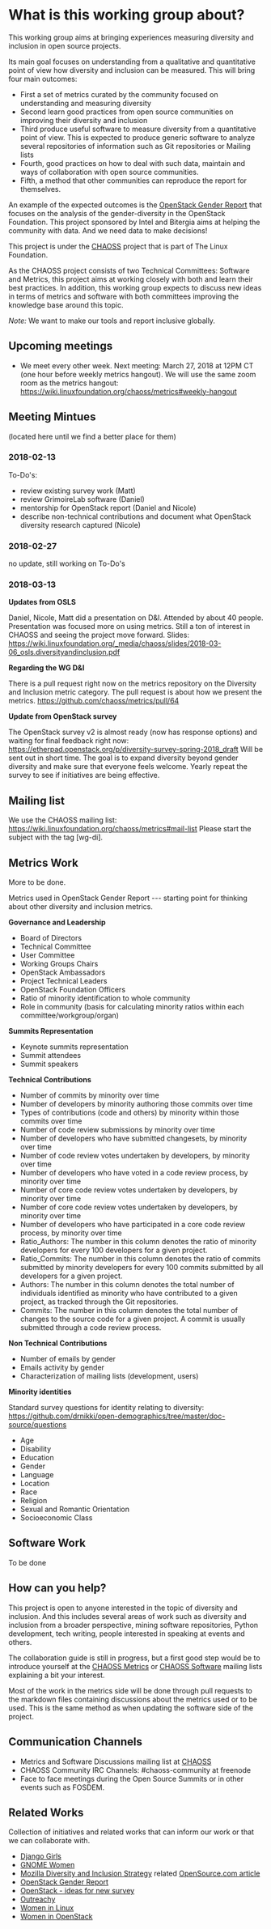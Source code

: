 # What is this working group about?

This working group aims at bringing experiences measuring diversity and inclusion in open source projects.

Its main goal focuses on understanding from a qualitative and quantitative point of view how diversity and inclusion
can be measured. This will bring four main outcomes:
* First a set of metrics curated by the community focused on understanding and measuring diversity
* Second learn good practices from open source communities on improving their diversity and inclusion
* Third produce useful software to measure diversity from a quantitative point of view. This is expected to produce generic software to analyze several repositories of information such as Git repositories or Mailing lists
* Fourth, good practices on how to deal with such data, maintain and ways of collaboration with open source communities.
* Fifth, a method that other communities can reproduce the report for themselves.

An example of the expected outcomes is the [OpenStack Gender Report](http://superuser.openstack.org/articles/bitergia-intel-report/)
that focuses on the analysis of the gender-diversity in the OpenStack Foundation. This project sponsored by Intel and Bitergia
aims at helping the community with data. And we need data to make decisions!

This project is under the [CHAOSS](https://chaoss.community) project that is part of The Linux Foundation.

As the CHAOSS project consists of two Technical Committees: Software and Metrics, this project aims at
working closely with both and learn their best practices. In addition, this working group expects
to discuss new ideas in terms of metrics and software with both committees improving the knowledge
base around this topic.

*Note:* We want to make our tools and report inclusive globally.



## Upcoming meetings

- We meet every other week. Next meeting: March 27, 2018 at 12PM CT (one hour before weekly metrics hangout). We will use the same zoom room as the metrics hangout: https://wiki.linuxfoundation.org/chaoss/metrics#weekly-hangout


## Meeting Mintues
(located here until we find a better place for them)

### 2018-02-13

To-Do's:
- review existing survey work (Matt)
- review GrimoireLab software (Daniel)
- mentorship for OpenStack report (Daniel and Nicole)
- describe non-technical contributions and document what OpenStack diversity research captured (Nicole)

### 2018-02-27

no update, still working on To-Do's

### 2018-03-13

**Updates from OSLS**

Daniel, Nicole, Matt did a presentation on D&I. Attended by about 40 people. Presentation was focused more on using metrics. Still a ton of interest in CHAOSS and seeing the project move forward. Slides: https://wiki.linuxfoundation.org/_media/chaoss/slides/2018-03-06_osls.diversityandinclusion.pdf


**Regarding the WG D&I**

There is a pull request right now on the metrics repository on the Diversity and Inclusion metric category. The pull request is about how we present the metrics. 
https://github.com/chaoss/metrics/pull/64


**Update from OpenStack survey**

The OpenStack survey v2 is almost ready (now has response options) and waiting for final feedback right now: 
https://etherpad.openstack.org/p/diversity-survey-spring-2018_draft
Will be sent out in short time.
The goal is to expand diversity beyond gender diversity and make sure that everyone feels welcome.
Yearly repeat the survey to see if initiatives are being effective.


## Mailing list
We use the CHAOSS mailing list: https://wiki.linuxfoundation.org/chaoss/metrics#mail-list
Please start the subject with the tag [wg-di].

## Metrics Work

More to be done.

Metrics used in OpenStack Gender Report --- starting point for thinking about other diversity and inclusion metrics.

__Governance and Leadership__

 - Board of Directors
 - Technical Committee
 - User Committee
 - Working Groups Chairs
 - OpenStack Ambassadors
 - Project Technical Leaders
 - OpenStack Foundation Officers
 - Ratio of minority identification to whole community
 - Role in community (basis for calculating minority ratios within each committee/workgroup/organ)

__Summits Representation__

 - Keynote summits representation
 - Summit attendees
 - Summit speakers

__Technical Contributions__

 - Number of commits by minority over time
 - Number of developers by minority authoring those commits over time
 - Types of contributions (code and others) by minority within those commits over time
 - Number of code review submissions by  minority over time
 - Number of developers who have submitted changesets, by minority over time
 - Number of code review votes undertaken by developers, by minority over time
 - Number of developers who have voted in a code review process, by minority over time
 - Number of core code review votes undertaken by developers, by minority over time
 - Number of core code review votes undertaken by developers, by minority over time
 - Number of developers who have participated in a core code review process, by minority over time
 - Ratio_Authors: The number in this column denotes the ratio of minority developers for every 100 developers for a given project.
 - Ratio_Commits: The number in this column denotes the ratio of commits submitted by minority developers for every 100 commits submitted by all developers for a given project.
 - Authors: The number in this column denotes the total number of individuals identified as minority who have contributed to a given project, as tracked through the Git repositories.
 - Commits: The number in this column denotes the total number of changes to the source code for a given project. A commit is usually submitted through a code review process.

__Non Technical Contributions__

 - Number of emails by gender
 - Emails activity by gender
 - Characterization of mailing lists (development, users)


__Minority identities__

Standard survey questions for identity relating to diversity:
https://github.com/drnikki/open-demographics/tree/master/doc-source/questions

 - Age
 - Disability
 - Education
 - Gender
 - Language
 - Location
 - Race
 - Religion
 - Sexual and Romantic Orientation
 - Socioeconomic Class

## Software Work

To be done

## How can you help?

This project is open to anyone interested in the topic of diversity and inclusion. And this includes several areas
of work such as diversity and inclusion from a broader perspective, mining software repositories, Python development,
tech writing, people interested in speaking at events and others.

The collaboration guide is still in progress, but a first good step would be to introduce yourself at the
[CHAOSS Metrics](https://lists.linuxfoundation.org/mailman/listinfo/oss-health-metrics) or
[CHAOSS Software](https://lists.linuxfoundation.org/mailman/listinfo/chaoss-software) mailing lists explaining
a bit your interest.

Most of the work in the metrics side will be done through pull requests to the markdown files containing discussions
about the metrics used or to be used. This is the same method as when updating the software side of the project.


## Communication Channels


* Metrics and Software Discussions mailing list at [CHAOSS](https://chaoss.community/contact/)
* CHAOSS Community IRC Channels: #chaoss-community at freenode
* Face to face meetings during the Open Source Summits or in other events such as FOSDEM.

## Related Works

Collection of initiatives and related works that can inform our work or that we can collaborate with.

* [Django Girls](https://djangogirls.org/)
* [GNOME Women](https://wiki.gnome.org/GnomeWomen)
* [Mozilla Diversity and Inclusion Strategy](https://wiki.mozilla.org/Diversity_and_Inclusion_Strategy) related [OpenSource.com article](https://opensource.com/article/17/9/diversity-and-inclusion-innovation)
* [OpenStack Gender Report](http://superuser.openstack.org/articles/bitergia-intel-report/)
* [OpenStack - ideas for new survey](https://etherpad.openstack.org/p/diversity-survey-spring-2018_draft)
* [Outreachy](https://www.outreachy.org/)
* [Women in Linux](http://www.womeninlinux.com/)
* [Women in OpenStack](https://wiki.openstack.org/wiki/Women_of_OpenStack)
